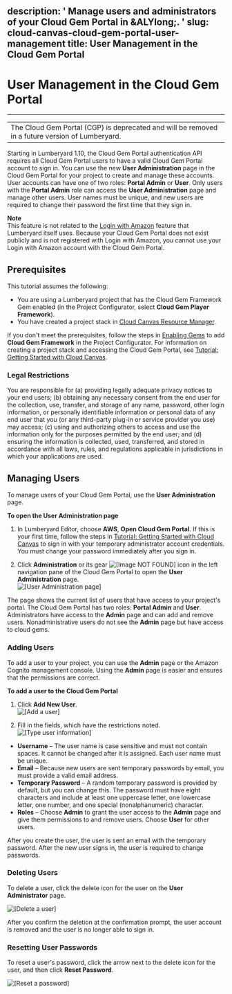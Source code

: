 description: ' Manage users and administrators of your Cloud Gem Portal in &ALYlong;. '
slug: cloud-canvas-cloud-gem-portal-user-management
title: User Management in the Cloud Gem Portal
---
# User Management in the Cloud Gem Portal<a name="cloud-canvas-cloud-gem-portal-user-management"></a>


****  

|  | 
| --- |
|  The Cloud Gem Portal \(CGP\) is deprecated and will be removed in a future version of Lumberyard\.  | 

Starting in Lumberyard 1\.10, the Cloud Gem Portal authentication API requires all Cloud Gem Portal users to have a valid Cloud Gem Portal account to sign in\. You can use the new **User Administration** page in the Cloud Gem Portal for your project to create and manage these accounts\. User accounts can have one of two roles: **Portal Admin** or **User**\. Only users with the **Portal Admin** role can access the **User Administration** page and manage other users\. User names must be unique, and new users are required to change their password the first time that they sign in\.

**Note**  
This feature is not related to the [Login with Amazon](https://developer.amazon.com/login-with-amazon) feature that Lumberyard itself uses\. Because your Cloud Gem Portal does not exist publicly and is not registered with Login with Amazon, you cannot use your Login with Amazon account with the Cloud Gem Portal\.

## Prerequisites<a name="cloud-canvas-cloud-gem-user-management-prerequisites"></a>

This tutorial assumes the following:
+ You are using a Lumberyard project that has the Cloud Gem Framework Gem enabled \(in the Project Configurator, select **Cloud Gem Player Framework**\)\.
+ You have created a project stack in [Cloud Canvas Resource Manager](cloud-canvas-ui-rm-overview.md)\.

If you don't meet the prerequisites, follow the steps in [Enabling Gems](gems-system-using-project-configurator.md) to add **Cloud Gem Framework** in the Project Configurator\. For information on creating a project stack and accessing the Cloud Gem Portal, see [Tutorial: Getting Started with Cloud Canvas](cloud-canvas-tutorial.md)\.

### Legal Restrictions<a name="cloud-canvas-cloud-gem-user-management-legal-restrictions"></a>

You are responsible for \(a\) providing legally adequate privacy notices to your end users; \(b\) obtaining any necessary consent from the end user for the collection, use, transfer, and storage of any name, password, other login information, or personally identifiable information or personal data of any end user that you \(or any third\-party plug\-in or service provider you use\) may access; \(c\) using and authorizing others to access and use the information only for the purposes permitted by the end user; and \(d\) ensuring the information is collected, used, transferred, and stored in accordance with all laws, rules, and regulations applicable in jurisdictions in which your applications are used\.

## Managing Users<a name="cloud-canvas-cloud-gem-portal-user-management-managing-users"></a>

To manage users of your Cloud Gem Portal, use the **User Administration** page\.

**To open the User Administration page**

1. In Lumberyard Editor, choose **AWS**, **Open Cloud Gem Portal**\. If this is your first time, follow the steps in [Tutorial: Getting Started with Cloud Canvas](cloud-canvas-tutorial.md) to sign in with your temporary administrator account credentials\. You must change your password immediately after you sign in\.

1. Click **Administration** or its gear ![\[Image NOT FOUND\]](http://docs.aws.amazon.com/lumberyard/latest/userguide/images/shared/cloud-canvas-cloud-gem-text-to-speech-cgp-4.png) icon in the left navigation pane of the Cloud Gem Portal to open the **User Administration** page\.  
![\[User Administration page\]](/images/cloud_canvas/cloud-canvas-cloud-gem-portal-user-management-1.png)

The page shows the current list of users that have access to your project's portal\. The Cloud Gem Portal has two roles: **Portal Admin** and **User**\. Administrators have access to the **Admin** page and can add and remove users\. Nonadministrative users do not see the **Admin** page but have access to cloud gems\.

### Adding Users<a name="cloud-canvas-cloud-gem-portal-user-management-adding"></a>

To add a user to your project, you can use the **Admin** page or the Amazon Cognito management console\. Using the **Admin** page is easier and ensures that the permissions are correct\.

**To add a user to the Cloud Gem Portal**

1. Click **Add New User**\.  
![\[Add a user\]](/images/cloud_canvas/cloud-canvas-cloud-gem-portal-user-management-2.png)

1. Fill in the fields, which have the restrictions noted\.  
![\[Type user information\]](/images/cloud_canvas/cloud-canvas-cloud-gem-portal-user-management-3.png)
+ **Username** – The user name is case sensitive and must not contain spaces\. It cannot be changed after it is assigned\. Each user name must be unique\.
+ **Email** – Because new users are sent temporary passwords by email, you must provide a valid email address\.
+ **Temporary Password** – A random temporary password is provided by default, but you can change this\. The password must have eight characters and include at least one uppercase letter, one lowercase letter, one number, and one special \(nonalphanumeric\) character\.
+ **Roles** – Choose **Admin** to grant the user access to the **Admin** page and give them permissions to and remove users\. Choose **User** for other users\.

After you create the user, the user is sent an email with the temporary password\. After the new user signs in, the user is required to change passwords\.

### Deleting Users<a name="cloud-canvas-cloud-gem-portal-user-management-deleting"></a>

To delete a user, click the delete icon for the user on the **User Administrator** page\.

![\[Delete a user\]](/images/cloud_canvas/cloud-canvas-cloud-gem-portal-user-management-4.png)

After you confirm the deletion at the confirmation prompt, the user account is removed and the user is no longer able to sign in\.

### Resetting User Passwords<a name="cloud-canvas-cloud-gem-portal-user-management-resetting-passwords"></a>

To reset a user's password, click the arrow next to the delete icon for the user, and then click **Reset Password**\.

![\[Reset a password\]](/images/cloud_canvas/cloud-canvas-cloud-gem-portal-user-management-5.png)